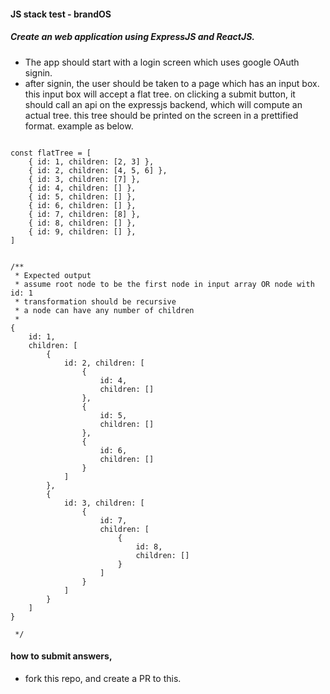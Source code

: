 #### JS stack test - brandOS
##### Create an web application using ExpressJS and ReactJS.
- The app should start with a login screen which uses google OAuth signin.
- after signin, the user should be taken to a page which has an input box. this input box will accept a flat tree. on clicking a submit button, it should call an api on the expressjs backend, which will compute an actual tree. this tree should be printed on the screen in a prettified format. example as below.
```

const flatTree = [
    { id: 1, children: [2, 3] },
    { id: 2, children: [4, 5, 6] },
    { id: 3, children: [7] },
    { id: 4, children: [] },
    { id: 5, children: [] },
    { id: 6, children: [] },
    { id: 7, children: [8] },
    { id: 8, children: [] },
    { id: 9, children: [] },
]


/**
 * Expected output
 * assume root node to be the first node in input array OR node with id: 1
 * transformation should be recursive
 * a node can have any number of children
 * 
{
    id: 1,
    children: [
        {
            id: 2, children: [
                {
                    id: 4,
                    children: []
                },
                {
                    id: 5,
                    children: []
                },
                {
                    id: 6,
                    children: []
                }
            ]
        },
        {
            id: 3, children: [
                {
                    id: 7,
                    children: [
                        {
                            id: 8,
                            children: []
                        }
                    ]
                }
            ]
        }
    ]
}

 */

```


#### how to submit answers, 
- fork this repo, and create a PR to this.
